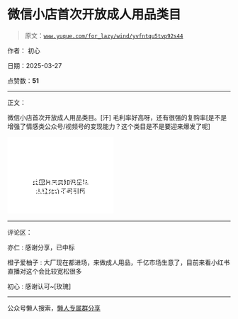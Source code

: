 # 微信小店首次开放成人用品类目

> 原文：[`www.yuque.com/for_lazy/wind/yvfntqu5tvp92s44`](https://www.yuque.com/for_lazy/wind/yvfntqu5tvp92s44)

作者： 初心

日期：2025-03-27

点赞数：**51**

* * *

正文：

微信小店首次开放成人用品类目。[汗] 毛利率好高呀，还有很强的复购率[是不是增强了情感类公众号/视频号的变现能力？这个类目是不是要迎来爆发了呢]

![](img/d1aa442605826ed6ff5292d851cf73a8.png "None")

* * *

评论区：

亦仁 : 感谢分享，已中标

橙子爱柚子 : 大厂现在都进场，来做成人用品，千亿市场生意了，目前来看小红书直播对这个会比较宽松很多

初心 : 感谢认可~[玫瑰]

* * *

公众号懒人搜索，[懒人专属群分享](https://lazybook.fun/#/blog/group)